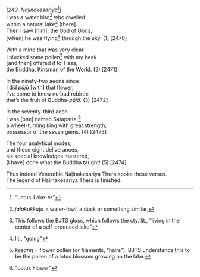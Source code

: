 *\[243. Naḷinakesariya*[^1]*\]*  
I was a water bird[^2] who dwelled  
within a natural lake[^3] \[there\].  
Then I saw \[him\], the God of Gods,  
\[when\] he was flying[^4] through the sky. (1) \[2470\]

With a mind that was very clear  
I plucked some pollen[^5] with my beak  
\[and then\] offered it to Tissa,  
the Buddha, Kinsman of the World. (2) \[2471\]

In the ninety-two aeons since  
I did *pūjā* \[with\] that flower,  
I’ve come to know no bad rebirth:  
that’s the fruit of Buddha-*pūjā.* (3) \[2472\]

In the seventy-third aeon  
I was \[one\] named Satapatta,[^6]  
a wheel-turning king with great strength,  
possessor of the seven gems. (4) \[2473\]

The four analytical modes,  
and these eight deliverances,  
six special knowledges mastered,  
\[I have\] done what the Buddha taught! (5) \[2474\]

Thus indeed Venerable Naḷinakesariya Thera spoke these verses.  
The legend of Naḷinakesariya Thera is finished.

[^1]: “Lotus-Lake-er”

[^2]: *jalakukkuṭa* = water-fowl, a duck or something similar.

[^3]: This follows the BJTS gloss, which follows the cty. lit., “living in the center of a self-produced lake”

[^4]: lit., “going”

[^5]: *kesariŋ* = flower pollen (or filaments, “hairs”). BJTS understands this to be the pollen of a lotus blossom growing on the lake.

[^6]: “Lotus Flower”

